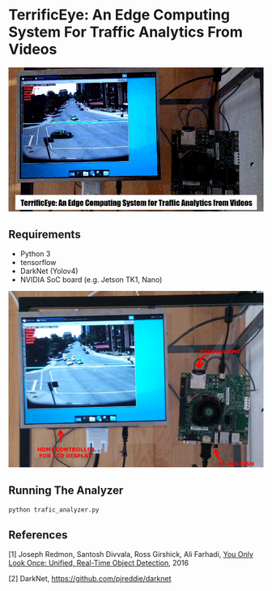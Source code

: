 # TerrificEye: An Edge Computing System For Traffic Analytics From Videos

![title cover image](terrificEye.gif)


## Requirements

* Python 3
* tensorflow
* DarkNet (Yolov4)
* NVIDIA SoC board (e.g. Jetson TK1, Nano)

![title cover image](hardware.png)



## Running The Analyzer

```
python trafic_analyzer.py

```

## References

[1] Joseph Redmon, Santosh Divvala, Ross Girshick, Ali Farhadi, [You Only Look Once: Unified, Real-Time Object Detection](https://arxiv.org/abs/1506.02640), 2016 

[2] DarkNet, https://github.com/pjreddie/darknet



